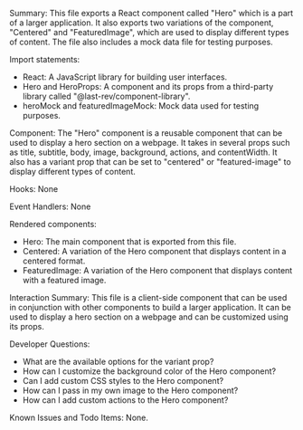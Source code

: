 Summary:
This file exports a React component called "Hero" which is a part of a larger application. It also exports two variations of the component, "Centered" and "FeaturedImage", which are used to display different types of content. The file also includes a mock data file for testing purposes.

Import statements:
- React: A JavaScript library for building user interfaces.
- Hero and HeroProps: A component and its props from a third-party library called "@last-rev/component-library".
- heroMock and featuredImageMock: Mock data used for testing purposes.

Component:
The "Hero" component is a reusable component that can be used to display a hero section on a webpage. It takes in several props such as title, subtitle, body, image, background, actions, and contentWidth. It also has a variant prop that can be set to "centered" or "featured-image" to display different types of content.

Hooks:
None

Event Handlers:
None

Rendered components:
- Hero: The main component that is exported from this file.
- Centered: A variation of the Hero component that displays content in a centered format.
- FeaturedImage: A variation of the Hero component that displays content with a featured image.

Interaction Summary:
This file is a client-side component that can be used in conjunction with other components to build a larger application. It can be used to display a hero section on a webpage and can be customized using its props.

Developer Questions:
- What are the available options for the variant prop?
- How can I customize the background color of the Hero component?
- Can I add custom CSS styles to the Hero component?
- How can I pass in my own image to the Hero component?
- How can I add custom actions to the Hero component?

Known Issues and Todo Items:
None.